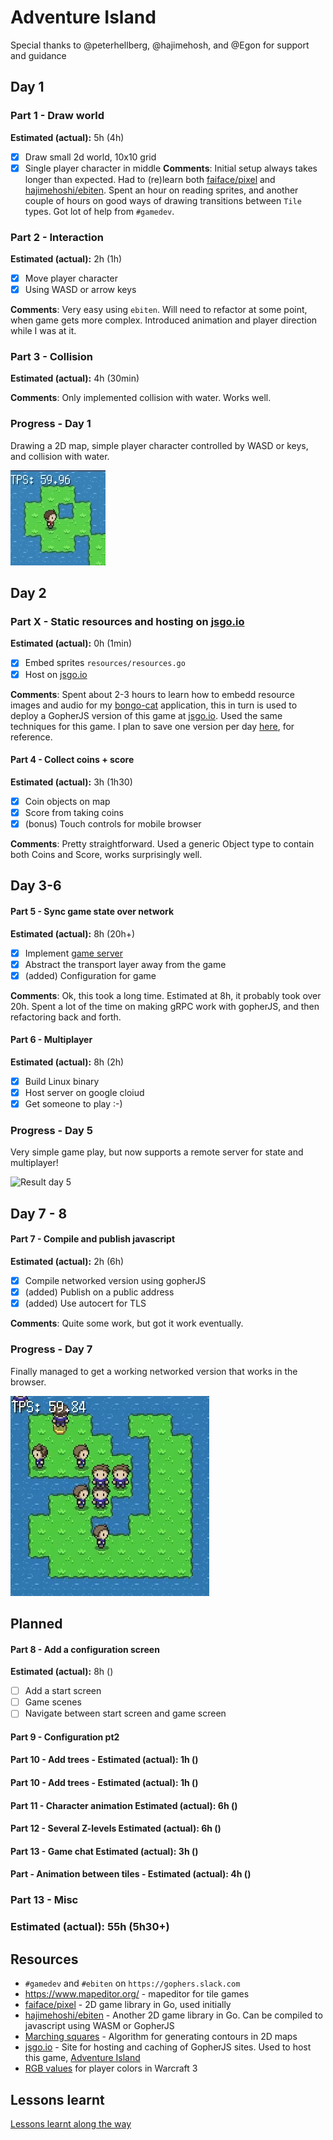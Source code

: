 # Adventure Island

Special thanks to @peterhellberg, @hajimehosh, and @Egon for support and guidance

## Day 1

### Part 1 - Draw world

**Estimated (actual):** 5h (4h)

- [x] Draw small 2d world, 10x10 grid
- [x] Single player character in middle
      **Comments**: Initial setup always takes longer than expected. Had to (re)learn both [faiface/pixel](https://github.com/faiface/pixel) and [hajimehoshi/ebiten](https://github.com/hajimehoshi/ebiten). Spent an hour on reading sprites, and another couple of hours on good ways of drawing transitions between `Tile` types. Got lot of help from `#gamedev`.

### Part 2 - Interaction

**Estimated (actual):** 2h (1h)

- [x] Move player character
- [x] Using WASD or arrow keys

**Comments**: Very easy using `ebiten`. Will need to refactor at some point, when game gets more complex. Introduced animation and player direction while I was at it.

### Part 3 - Collision

**Estimated (actual):** 4h (30min)

**Comments**: Only implemented collision with water. Works well.

### Progress - Day 1

Drawing a 2D map, simple player character controlled by WASD or keys, and collision with water.

![Result day 1](day-1.gif)

## Day 2

### Part X - Static resources and hosting on [jsgo.io](jsgo.io)

**Estimated (actual):** 0h (1min)

- [x] Embed sprites `resources/resources.go`
- [x] Host on [jsgo.io](jsgo.io)

**Comments**: Spent about 2-3 hours to learn how to embedd resource images and audio for my [bongo-cat](https://kyeett.github.io/bongo-cat/) application, this in turn is used to deploy a GopherJS version of this game at [jsgo.io](jsgo.io). Used the same techniques for this game. I plan to save one version per day [here](https://kyeett.github.io/adventure-island/), for reference.

#### Part 4 - Collect coins + score

**Estimated (actual):** 3h (1h30)

- [x] Coin objects on map
- [x] Score from taking coins
- [x] (bonus) Touch controls for mobile browser

**Comments**: Pretty straightforward. Used a generic Object type to contain both Coins and Score, works surprisingly well.

## Day 3-6

#### Part 5 - Sync game state over network

**Estimated (actual):** 8h (20h+)

- [x] Implement [game server](https://github.com/kyeett/gameserver)
- [x] Abstract the transport layer away from the game
- [x] (added) Configuration for game

**Comments**: Ok, this took a long time. Estimated at 8h, it probably took over 20h. Spent a lot of the time on making gRPC work with gopherJS, and then refactoring back and forth.

#### Part 6 - Multiplayer

**Estimated (actual):** 8h (2h)

- [x] Build Linux binary
- [x] Host server on google cloiud
- [x] Get someone to play :-)

### Progress - Day 5

Very simple game play, but now supports a remote server for state and multiplayer!

![Result day 5](day-5.gif)

## Day 7 - 8

#### Part 7 - Compile and publish javascript

**Estimated (actual):** 2h (6h)

- [x] Compile networked version using gopherJS
- [x] (added) Publish on a public address
- [x] (added) Use autocert for TLS

**Comments**: Quite some work, but got it work eventually.

### Progress - Day 7

Finally managed to get a working networked version that works in the browser.

![Result day 7](day-7.gif)

## Planned

#### Part 8 - Add a configuration screen

**Estimated (actual):** 8h ()

- [ ] Add a start screen
- [ ] Game scenes
- [ ] Navigate between start screen and game screen

#### Part 9 - Configuration pt2

#### Part 10 - Add trees - **Estimated (actual):** 1h ()

#### Part 10 - Add trees - **Estimated (actual):** 1h ()

#### Part 11 - Character animation **Estimated (actual):** 6h ()

#### Part 12 - Several Z-levels **Estimated (actual):** 6h ()

#### Part 13 - Game chat **Estimated (actual):** 3h ()

#### Part - Animation between tiles - **Estimated (actual):** 4h ()

### Part 13 - Misc

<!-- **Estimated (actual):** 8h ()
- [ ] Touch relative to player
- [ ] Different colors for multiplayer

**Comments**:  -->

### Estimated (actual): 55h (5h30+)

## Resources

- `#gamedev` and `#ebiten` on `https://gophers.slack.com`
- <https://www.mapeditor.org/> - mapeditor for tile games
- [faiface/pixel](https://github.com/faiface/pixel) - 2D game library in Go, used initially
- [hajimehoshi/ebiten](https://github.com/hajimehoshi/ebiten) - Another 2D game library in Go. Can be compiled to javascript using WASM or GopherJS
- [Marching squares](https://en.wikipedia.org/wiki/Marching_squares) - Algorithm for generating contours in 2D maps
- [jsgo.io](jsgo.io) - Site for hosting and caching of GopherJS sites. Used to host this game, [Adventure Island](https://kyeett.github.io/adventure-island/)
- [RGB values](http://www.wc3c.net/showthread.php?t=101858&page=4) for player colors in Warcraft 3

## Lessons learnt

[Lessons learnt along the way](LESSONS_LEARNT.md)
